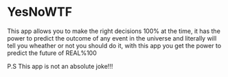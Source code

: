# YesNoWTF

This app allows you to make the right decisions 100% at the time, it has the power to predict the outcome of any event in the universe and literally will tell you wheather or not you should do it, with this app you get the power to predict the future of REAL%100 


P.S This app is not an absolute joke!!!
